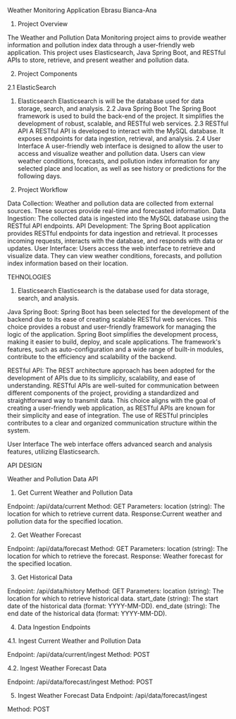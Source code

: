 Weather Monitoring Application
Ebrasu Bianca-Ana
1.	Project Overview
   
The Weather and Pollution Data Monitoring project aims to provide weather information and pollution index data through a user-friendly web application. This project uses Elasticsearch, Java Spring Boot, and RESTful APIs to store, retrieve, and present weather and pollution data. 

2.	Project Components

2.1	ElasticSearch
1. Elasticsearch
Elasticsearch is will be the database used for data storage, search, and analysis.
2.2	Java Spring Boot
The Spring Boot framework is used to build the back-end of the project. It simplifies the development of robust, scalable, and RESTful web services.
2.3	RESTful API
A RESTful API is developed to interact with the MySQL database. It exposes endpoints for data ingestion, retrieval, and analysis.
2.4	User Interface
A user-friendly web interface is designed to allow the user to access and visualize weather and pollution data. Users can view weather conditions, forecasts, and pollution index information for any selected place and location, as well as see history or predictions for the following days. 

3.	Project Workflow
   
Data Collection: Weather and pollution data are collected from external sources. These sources provide real-time and forecasted information.
Data Ingestion: The collected data is ingested into the MySQL database using the RESTful API endpoints.
API Development: The Spring Boot application provides RESTful endpoints for data ingestion and retrieval. It processes incoming requests, interacts with the database, and responds with data or updates.
User Interface: Users access the web interface to retrieve and visualize data. They can view weather conditions, forecasts, and pollution index information based on their location.

TEHNOLOGIES 

1. Elasticsearch
Elasticsearch is the  database used for data storage, search, and analysis.

Java Spring Boot:
Spring Boot has been selected for the development of the backend due to its ease of creating scalable RESTful web services. This choice provides a robust and user-friendly framework for managing the logic of the application. Spring Boot simplifies the development process, making it easier to build, deploy, and scale applications. The framework's features, such as auto-configuration and a wide range of built-in modules, contribute to the efficiency and scalability of the backend.

RESTful API:
The REST architecture approach has been adopted for the development of APIs due to its simplicity, scalability, and ease of understanding. RESTful APIs are well-suited for communication between different components of the project, providing a standardized and straightforward way to transmit data. This choice aligns with the goal of creating a user-friendly web application, as RESTful APIs are known for their simplicity and ease of integration. The use of RESTful principles contributes to a clear and organized communication structure within the system.

User Interface
The web interface offers advanced search and analysis features, utilizing Elasticsearch.

API DESIGN

Weather and Pollution Data API

1. Get Current Weather and Pollution Data

Endpoint: /api/data/current
Method: GET
Parameters:
location (string): The location for which to retrieve current data.
Response:Current weather and pollution data for the specified location.



2. Get Weather Forecast

Endpoint: /api/data/forecast
Method: GET
Parameters:
location (string): The location for which to retrieve the forecast.
Response: Weather forecast for the specified location.

3. Get Historical Data

Endpoint: /api/data/history
Method: GET
Parameters:
location (string): The location for which to retrieve historical data.
start_date (string): The start date of the historical data (format: YYYY-MM-DD).
end_date (string): The end date of the historical data (format: YYYY-MM-DD).


4. Data Ingestion Endpoints

4.1. Ingest Current Weather and Pollution Data

Endpoint: /api/data/current/ingest
Method: POST

4.2. Ingest Weather Forecast Data

Endpoint: /api/data/forecast/ingest
Method: POST

5. Ingest Weather Forecast Data
Endpoint: /api/data/forecast/ingest

Method: POST


